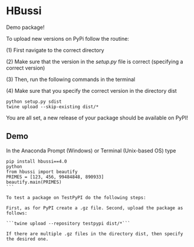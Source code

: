 # HBussi

Demo package!

To upload new versions on PyPi follow the routine: 

(1) First navigate to the correct directory 

(2) Make sure that the version in the *setup.py* file is correct (specifying a correct version)

(3) Then, run the following commands in the terminal

(4) Make sure that you specify the correct version in the directory dist

```
python setup.py sdist 
twine upload --skip-existing dist/*
```

You are all set, a new release of your package should be available on PyPI!


## Demo 

In the Anaconda Prompt (Windows) or Terminal (Unix-based OS) type

````
pip install hbussi==4.0 
python 
from hbussi import beautify 
PRIMES = [123, 456, 99484848, 890933] 
beautify.main(PRIMES)
```

To test a package on TestPyPI do the following steps: 

First, as for PyPI create a .gz file. Second, upload the package as follows: 

```twine upload --repository testpypi dist/*```

If there are multiple .gz files in the directory dist, then specify the desired one. 


